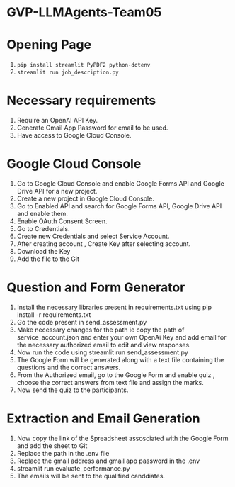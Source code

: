 # GVP-LLMAgents-Team05

# Opening Page
1. ```pip install streamlit PyPDF2 python-dotenv``` 
2. ```streamlit run job_description.py```


# Necessary requirements
1. Require an OpenAI API Key.
2. Generate Gmail App Password for email to be used.
3. Have access to Google Cloud Console.
   
# Google Cloud Console
1. Go to Google Cloud Console and enable Google Forms API and Google Drive API for a new project.
2. Create a new project in Google Cloud Console.
3. Go to Enabled API and search for Google Forms API, Google Drive API and enable them.
4. Enable OAuth Consent Screen.
5. Go to Credentials.
6. Create new Credentials and select Service Account.
7. After creating account , Create Key after selecting account.
8. Download the Key
9. Add the file to the Git

# Question and Form Generator
1. Install the necessary libraries present in requirements.txt using pip install -r requirements.txt
2. Go the code present in send_assessment.py
3. Make necessary changes for the path ie  copy the path of service_account.json and enter your own OpenAi Key and add email for the necessary authorized email to edit and view responses.
4. Now run the code using streamlit run send_assessment.py
5. The Google Form will be generated along with a text file containing the questions and the correct answers.
6. From the Authorized email, go to the Google Form and enable quiz , choose the correct answers from text file and assign the marks.
7. Now send the quiz to the participants.

# Extraction and Email Generation
1. Now copy the link of the Spreadsheet assosciated with the Google Form and add the sheet to Git
2. Replace the path in the .env file 
3. Replace the gmail address and gmail app password in the .env
4. streamlit run evaluate_performance.py
5. The emails will be sent to the qualified canddiates.
